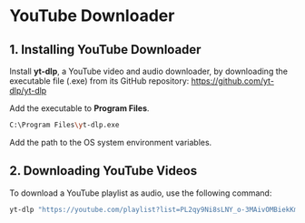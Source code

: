 # YouTube Downloader

## 1. Installing YouTube Downloader

Install **yt-dlp**, a YouTube video and audio downloader, by downloading the executable file (.exe) from its GitHub repository: https://github.com/yt-dlp/yt-dlp

Add the executable to **Program Files**.

```bash
C:\Program Files\yt-dlp.exe
```

Add the path to the OS system environment variables.

## 2. Downloading YouTube Videos

To download a YouTube playlist as audio, use the following command:

```bash
yt-dlp "https://youtube.com/playlist?list=PL2qy9Ni8sLNY_o-3MAivOMBiekKmbaBPK&si=jA-a9sw875mwoSJn" -f bestaudio
```
